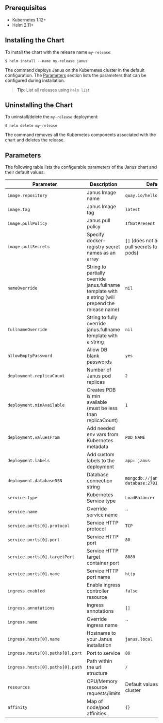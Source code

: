 ## Prerequisites

- Kubernetes 1.12+
- Helm 2.11+

## Installing the Chart

To install the chart with the release name `my-release`:

```console
$ helm install --name my-release janus
```

The command deploys Janus on the Kubernetes cluster in the default configuration. The [Parameters](#parameters) section lists the parameters that can be configured during installation.

> **Tip**: List all releases using `helm list`

## Uninstalling the Chart

To uninstall/delete the `my-release` deployment:

```console
$ helm delete my-release
```

The command removes all the Kubernetes components associated with the chart and deletes the release.

## Parameters

The following table lists the configurable parameters of the Janus chart and their default values.

| Parameter                           | Description                                                   | Default                                                  |
|-------------------------------------|---------------------------------------------------------------|----------------------------------------------------------|
| `image.repository`                  | Janus Image name                                              | `quay.io/hellofresh/janus`                               |
| `image.tag`                         | Janus Image tag                                               | `latest`                                                 |
| `image.pullPolicy`                  | Janus pull policy                                             | `IfNotPresent`                                           |
| `image.pullSecrets`                 | Specify docker-registry secret names as an array              | `[]` (does not add image pull secrets to deployed pods)  |
| `nameOverride`                      | String to partially override janus.fullname template with a string (will prepend the release name) | `nil`               |
| `fullnameOverride`                  | String to fully override janus.fullname template with a string                                     | `nil`               |
| `allowEmptyPassword`                | Allow DB blank passwords                                      | `yes`                                                    |
| `deployment.replicaCount`           | Number of Janus pod replicas                                  | `2`                                                      |
| `deployment.minAvailable`           | Creates PDB is min available (must be less than replicaCount) | `1`                                                      |
| `deployment.valuesFrom`             | Add needed env vars from Kubernetes metadata                  | `POD_NAME`                                               |
| `deployment.labels`                 | Add custom labels to the deployment                           | `app: janus`                                             |
| `deployment.databaseDSN`            | Database connection string                                    | `mongodb://janus-database:27017/janus`                   |
| `service.type`                      | Kubernetes Service type                                       | `LoadBalancer`                                           |
| `service.name`                      | Override service name                                         | ``                                                       |
| `service.ports[0].protocol`         | Service HTTP protocol                                         | `TCP`                                                    |
| `service.ports[0].port`             | Service HTTP port                                             | `80`                                                     |
| `service.ports[0].targetPort`       | Service HTTP target container port                            | `8080`                                                   |
| `service.ports[0].name`             | Service HTTP port name                                        | `http`                                                   |
| `ingress.enabled`                   | Enable ingress controller resource                            | `false`                                                  |
| `ingress.annotations`               | Ingress annotations                                           | `[]`                                                     |
| `ingress.name`                      | Override ingress name                                         | ``                                                       |
| `ingress.hosts[0].name`             | Hostname to your Janus installation                           | `janus.local`                                            |
| `ingress.hosts[0].paths[0].port`    | Port to service                                               | `80`                                                     |
| `ingress.hosts[0].paths[0].path`    | Path within the url structure                                 | `/`                                                      |
| `resources`                         | CPU/Memory resource requests/limits                           | Default values of the cluster                            |
| `affinity`                          | Map of node/pod affinities                                    | `{}`                                                     |
